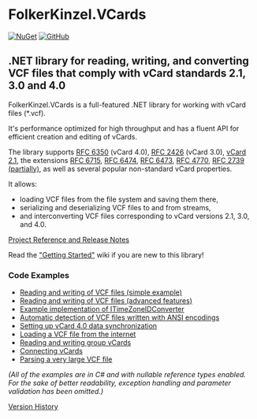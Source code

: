 # FolkerKinzel.VCards
[![NuGet](https://img.shields.io/nuget/v/FolkerKinzel.VCards)](https://www.nuget.org/packages/FolkerKinzel.VCards/)
[![GitHub](https://img.shields.io/github/license/FolkerKinzel/VCards)](https://github.com/FolkerKinzel/VCards/blob/master/LICENSE)

## .NET library for reading, writing, and converting VCF files that comply with vCard standards 2.1, 3.0 and 4.0

FolkerKinzel.VCards is a full-featured .NET library for working with vCard files (*.vcf).

It's performance optimized for high throughput and has a fluent API for efficient creation and editing of vCards.

The library supports [RFC 6350](https://tools.ietf.org/html/rfc6350) (vCard 4.0), 
[RFC 2426](https://tools.ietf.org/html/rfc2426) (vCard 3.0), 
[vCard 2.1](https://web.archive.org/web/20120501162958/http://www.imc.org/pdi/vcard-21.doc), 
the extensions
[RFC 6715](https://tools.ietf.org/html/rfc6715), 
[RFC 6474](https://tools.ietf.org/html/rfc6474),
[RFC 6473](https://tools.ietf.org/html/rfc6473), 
[RFC 4770](https://tools.ietf.org/html/rfc4770),
[RFC 2739 (partially)](https://tools.ietf.org/html/rfc2739), as well as several popular non-standard vCard properties.

It allows:
- loading VCF files from the file system and saving them there,
- serializing and deserializing VCF files to and from streams,
- and interconverting VCF files corresponding to vCard versions 2.1, 3.0, and 4.0.

[Project Reference and Release Notes](https://github.com/FolkerKinzel/VCards/releases/tag/v7.1.0-beta.2)

Read the ["Getting Started"](https://github.com/FolkerKinzel/VCards/wiki) wiki if you are new to this library!

### Code Examples
- [Reading and writing of VCF files (simple example)](https://github.com/FolkerKinzel/VCards/wiki#simple-example)
- [Reading and writing of VCF files (advanced features)](src/Examples/VCardExample.cs)
- [Example implementation of ITimeZoneIDConverter](src/Examples/TimeZoneIDConverter.cs)
- [Automatic detection of VCF files written with ANSI encodings](src/Examples/AnsiFilterExample.cs)
- [Setting up vCard 4.0 data synchronization](https://github.com/FolkerKinzel/VCards/wiki/Setting-up-vCard-4.0-data-synchronization)
- [Loading a VCF file from the internet](src/Examples/WebExample.cs)
- [Reading and writing group vCards](src/Examples/VCard40Example.cs)
- [Connecting vCards](src/Examples/EmbeddedVCardExample.cs)
- [Parsing a very large VCF file](src/Examples/VcfReaderExample.cs)

*_(All of the examples are in C# and with nullable reference types enabled. For the sake of 
better readability, exception handling and parameter validation has been omitted.)_*

[Version History](https://github.com/FolkerKinzel/VCards/releases)